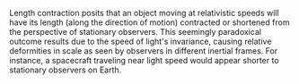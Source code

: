 
Length contraction posits that an object moving at relativistic speeds will have its length (along the direction of motion) contracted or shortened from the perspective of stationary observers. This seemingly paradoxical outcome results due to the speed of light's invariance, causing relative deformities in scale as seen by observers in different inertial frames. For instance, a spacecraft traveling near light speed would appear shorter to stationary observers on Earth.

